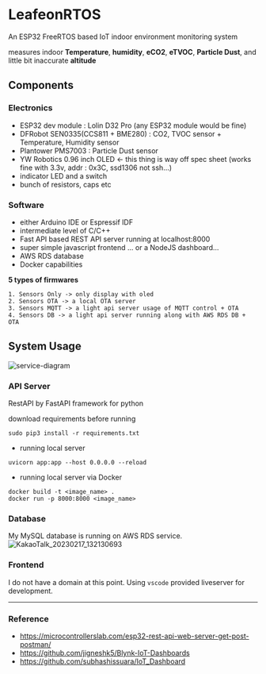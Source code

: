 # **LeafeonRTOS**

An ESP32 FreeRTOS based IoT indoor environment monitoring system

measures indoor **Temperature**, **humidity**, **eCO2**, **eTVOC**, **Particle Dust**, and little bit inaccurate **altitude**

## **Components**

### **Electronics**

- ESP32 dev module : Lolin D32 Pro (any ESP32 module would be fine)
- DFRobot SEN0335(CCS811 + BME280) : CO2, TVOC sensor + Temperature, Humidity sensor
- Plantower PMS7003 : Particle Dust sensor
- YW Robotics 0.96 inch OLED <- this thing is way off spec sheet (works fine with 3.3v, addr : 0x3C, ssd1306 not ssh...)
- indicator LED and a switch
- bunch of resistors, caps etc

### **Software**

- either Arduino IDE or Espressif IDF
- intermediate level of C/C++
- Fast API based REST API server running at localhost:8000
- super simple javascript frontend ... or a NodeJS dashboard...
- AWS RDS database
- Docker capabilities

**5 types of firmwares**
```
1. Sensors Only -> only display with oled
2. Sensors OTA -> a local OTA server
3. Sensors MQTT -> a light api server usage of MQTT control + OTA
4. Sensors DB -> a light api server running along with AWS RDS DB + OTA
```

## **System Usage**

![service-diagram](https://user-images.githubusercontent.com/68832065/219280953-859f745e-9cce-441e-b211-0c6bc0a822d6.png)

### **API Server**
RestAPI by FastAPI framework for python

download requirements before running
```
sudo pip3 install -r requirements.txt
```

- running local server
```
uvicorn app:app --host 0.0.0.0 --reload
```

- running local server via Docker
```
docker build -t <image_name> .
docker run -p 8000:8000 <image_name>
```

### **Database**
My MySQL database is running on AWS RDS service.
![KakaoTalk_20230217_132130693](https://user-images.githubusercontent.com/68832065/219551759-0c5fa3bc-37f2-4b05-9dcb-e3af8b822eb2.png)

### **Frontend**
I do not have a domain at this point. Using `vscode` provided liveserver for development.

---
### Reference
- https://microcontrollerslab.com/esp32-rest-api-web-server-get-post-postman/
- https://github.com/jigneshk5/Blynk-IoT-Dashboards
- https://github.com/subhashissuara/IoT_Dashboard 